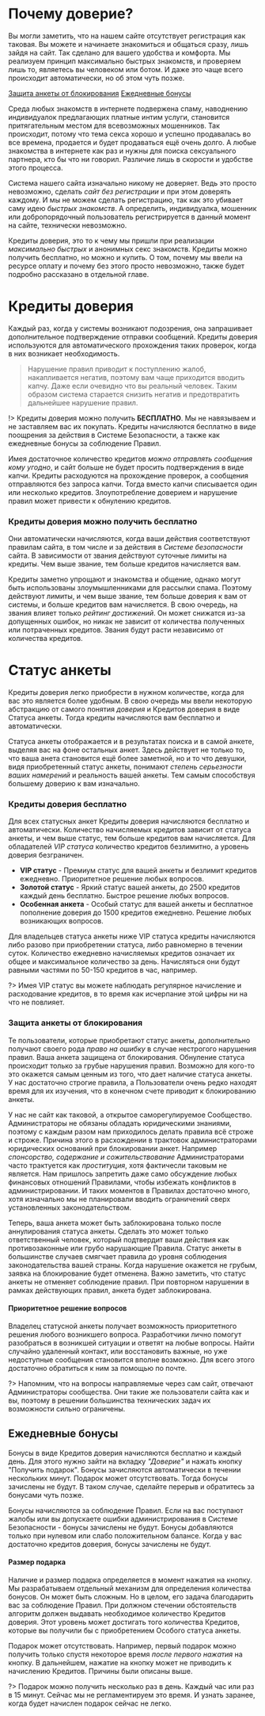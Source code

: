 # Почему доверие?

Вы могли заметить, что на нашем сайте отсутствует регистрация как таковая. Вы можете и начинаете знакомиться и общаться сразу, лишь зайдя на сайт. Так сделано для вашего удобства и комфорта. Мы реализуем принцип максимально быстрых знакомств, и проверяем лишь то, являетесь вы человеком или ботом. И даже это чаще всего происходит автоматически, но об этом чуть позже.

[Защита анкеты от блокирования](/blog/#/Как-пользоваться/Кредиты-доверия?id=Защита-анкеты-от-блокирования)
[Ежедневные бонусы](/blog/#/Как-пользоваться/Кредиты-доверия?id=Ежедневные-бонусы)

Среда любых знакомств в интернете подвержена спаму, наводнению индивидуалок предлагающих платные интим услуги, становится притягательным местом для всевозможных мошенников. Так происходит, потому что тема секса хорошо и успешно продавалась во все времена, продается и будет продаваться ещё очень долго. А любые знакомства в интернете как раз и нужны для поиска сексуального партнера, кто бы что ни говорил. Различие лишь в скорости и удобстве этого процесса.

Система нашего сайта изначально никому не доверяет. Ведь это просто невозможно, сделать _сайт без регистрации_ и при этом доверять каждому. И мы не можем сделать регистрацию, так как это убивает саму идею _быстрых знакомств_. А определить, индивидуалка, мошенник или добропорядочный пользователь регистрируется в данный момент на сайте, технически невозможно. 

Кредиты доверия, это то к чему мы пришли при реализации _максимально быстрых_ и анонимных секс знакомств. Кредиты можно получить бесплатно, но можно и купить. О том, почему мы ввели на ресурсе оплату и почему без этого просто невозможно, также будет подробно рассказано в отдельной главе. 
 
 
# Кредиты доверия

Каждый раз, когда у системы возникают подозрения, она запрашивает дополнительное подтверждение отправки сообщений. Кредиты доверия используются для автоматического прохождения таких проверок, когда в них возникает необходимость.

> Нарушение правил приводит к поступлению жалоб, накапливается негатив, поэтому вам чаще приходится вводить капчу. Даже если очевидно что вы реальный человек. Таким образом система старается снизить негатив и предотвратить дальнейшее нарушение правил.

!> Кредиты доверия можно получить **БЕСПЛАТНО**. Мы не навязываем и не заставляем вас их покупать. Кредиты начисляются бесплатно в виде поощрения за действия в Системе Безопасности, а также как ежедневные бонусы за соблюдение Правил.
  
Имея достаточное количество кредитов _можно отправлять сообщения кому угодно_, и сайт больше не будет просить подтверждения в виде капчи. Кредиты расходуются на прохождение проверок, а сообщения отправляются без запроса капчи. Тогда вместо капчи списывается один или несколько кредитов. Злоупотребление доверием и нарушение правил может привести к обнулению кредитов.

### Кредиты доверия можно получить бесплатно

Они автоматически начисляются, когда ваши действия соответствуют правилам сайта, в том числе и за действия в _Системе безопасности_ сайта. В зависимости от звания действуют суточные лимиты на кредиты. Чем выше звание, тем больше кредитов начисляется вам. 

Кредиты заметно упрощают и знакомства и общение, однако могут быть использованы злоумышленниками для рассылки спама. Поэтому действуют лимиты, и чем выше звание, тем больше доверия к вам от системы, и больше кредитов вам начисляется. В свою очередь, на звания влияет только _рейтинг достижений_. Он может снижатся из-за допущенных ошибок, но никак не зависит от количества полученных или потраченных кредитов. Звания будут расти независимо от количества кредитов.

# Статус анкеты

Кредиты доверия легко приобрести в нужном количестве, когда для вас это является более удобным. В свою очередь мы ввели некоторую абстракцию от самого понятия _доверия_ и Кредитов доверия в виде Статуса анкеты. Тогда кредиты начисляются вам бесплатно и автоматически.

Статуса анкеты отображается и в результатах поиска и в самой анкете, выделяя вас на фоне остальных анкет. Здесь действует не только то, что ваша анета становится ещё более заметной, но и то что девушки, видя приобретенный статус анкеты, понимают _степень серьезности ваших намерений_ и реальность вашей анкеты. Тем самым способствуя большему доверию к вам изначально.

### Кредиты доверия бесплатно

Для всех статусных анкет Кредиты доверия начисляются бесплатно и автоматически. Количество начисляемых кредитов зависит от статуса анкеты, и чем выше статус, тем больше кредитов вам начисляется. Для обладателей _VIP статуса_ количество кредитов безлимитно, а уровень доверия безграничен.

* **VIP статус** - Премиум статус для вашей анкеты и безлимит кредитов ежедневно. Приоритетное решение любых вопросов.
* **Золотой статус** - Яркий статус вашей анкеты, до 2500 кредитов каждый день бесплатно. Быстрое решение любых вопросов. 
* **Особенная анкета** - Особый статус для вашей анкеты и бесплатное пополнение доверия до 1500 кредитов ежедневно. Решение любых возникающих вопросов. 

Для владельцев статуса анкеты ниже VIP статуса кредиты начисляются либо разово при приобретении статуса, либо равномерно в течении суток. Количество ежедневно начисляемых кредитов означает их общее и максимальное количество за день. Начисляться они будут равными частями по 50-150 кредитов в час, например.

?> Имея VIP статус вы можете наблюдать регулярное начисление и расходование кредитов, в то время как исчерпание этой цифры ни на что не повлияет. 

### Защита анкеты от блокирования

Те пользователи, которые приобретают статус анкеты, дополнительно получают своего рода _право на ошибку_ в случае нестрогого нарушения правил. Ваша анкета защищена от блокирования. Обнуление статуса происходит только за грубые нарушения правил. Возможно для кого-то это окажется самым ценным из того, что дает наличие статуса анкеты. У нас достаточно строгие правила, а Пользователи очень редко находят время для их изучения, что в конечном счете приводит к блокированию анкеты.  

У нас не сайт как таковой, а открытое саморегулируемое Сообщество. Администраторы не обязаны обладать юридическими знаниями, поэтому с каждым разом нам приходилось делать правила всё строже и строже. Причина этого в расхождении в трактовок администраторами юридических оснований при блокировании анкет. Например _спонсорство, содержание и сожительствование_ Администраторами часто трактуется как _проституция_, хотя фактичесли таковым не является. Нам пришлось запретить даже само обсуждение любых финансовых отношений Правилами, чтобы избежать конфликтов в администрировании. И таких моментов в Правилах достаточно много, хотя изначально мы не планировали вводить ограничений сверх установленных законодательством.

Теперь, ваша анкета может быть заблокирована только после аннулирования статуса анкеты. Сделать это может только ответственный человек, который подтвердит ваши действия как противозаконные или грубо нарушающие Правила. Статус анкеты в большинстве случаев смягчает правила до уровня соблюдения законодательства вашей страны. Когда нарушение окажется не грубым, заявка на блокирование будет отменена. Важно заметить, что статус анкеты не отменяет соблюдение правил. При повторном нарушении в рамках действующих правил, анкета будет заблокирована.

#### Приоритетное решение вопросов

Владелец статусной анкеты получает возможность приоритетного решения любого возникшего вопроса. Разработчики лично помогут разобраться в возникшей ситуации и ответят на любые вопросы. Найти случайно удаленный контакт, или восстановить важные, но уже недоступные сообщения становится вполне возможно. Для всего этого достаточно обратиться к ним за помощью по почте.

?> Напомним, что на вопросы направляемые через сам сайт, отвечают Администраторы сообщества. Они такие же пользователи сайта как и вы, поэтому в решении большинства технических задач их возможности сильно ограничены.

## Ежедневные бонусы

Бонусы в виде Кредитов доверия начисляются бесплатно и каждый день. Для этого нужно зайти на вкладку _"Доверие"_ и нажать кнопку "Получить подарок". Бонусы зачисляются автоматически в течении нескольких минут. Подарок может отсутствовать. Тогда бонусы зачислены не будут. В таком случае, сделайте перерыв и обратитесь за бонусами чуть позже.

Бонусы начисляются за соблюдение Правил. Если на вас поступают жалобы или вы допускаете ошибки администрирования в Системе Безопасности - бонусы зачислены не будут. Бонусы добавляются только при нулевом или слабо положительном балансе. Когда у вас достаточно кредитов доверия, бонусы зачислены не будут.

#### Размер подарка

Наличие и размер подарка определяется в момент нажатия на кнопку. Мы разрабатываем отдельный механизм для определения количества бонусов. Он может быть сложным. Но в целом, его задача благодарить вас за соблюдение Правил. При должном стечении обстоятельств алгоритм должен выдавать необходимое количество Кредитов доверия. Этот уровень может достигать того количества Кредитов, которые вы получили бы с приобретением Особого статуса анкеты.

Подарок может отсутствовать. Например, первый подарок можно получить только спустя некоторое время _после первого нажатия_ на кнопку. В дальнейшем, нажатие на кнопку может не приводить к начислению Кредитов. Причины были описаны выше.

?> Подарок можно получить несколько раз в день. Каждый час или раз в 15 минут. Сейчас мы не регламентируем это время. И узнать заранее, когда будет начислен подарок сейчас не легко.
